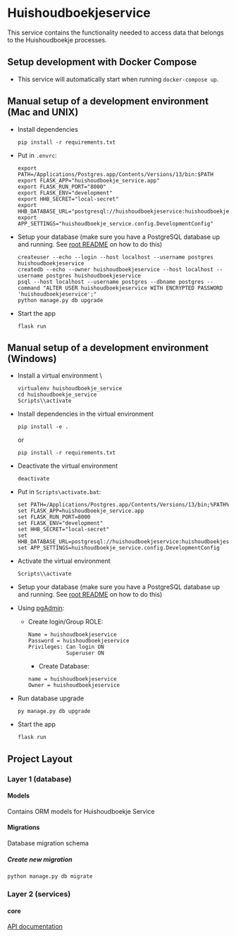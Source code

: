 # Huishoudboekjeservice
This service contains the functionality needed to access data that belongs to the Huishoudboekje processes.

## Setup development with Docker Compose
- This service will automatically start when running `docker-compose up`.

## Manual setup of a development environment (Mac and UNIX)
- Install dependencies
    ```shell
    pip install -r requirements.txt
    ```

- Put in `.envrc`:
    ```shell
    export PATH=/Applications/Postgres.app/Contents/Versions/13/bin:$PATH
    export FLASK_APP="huishoudboekje_service.app"
    export FLASK_RUN_PORT="8000"
    export FLASK_ENV="development"
    export HHB_SECRET="local-secret"
    export HHB_DATABASE_URL="postgresql://huishoudboekjeservice:huishoudboekjeservice@localhost/huishoudboekjeservice"
    export APP_SETTINGS="huishoudboekje_service.config.DevelopmentConfig"
    ```

- Setup your database (make sure you have a PostgreSQL database up and running. See [root README](../../README.md) on how to do this)
    ```shell
    createuser --echo --login --host localhost --username postgres huishoudboekjeservice
    createdb --echo --owner huishoudboekjeservice --host localhost --username postgres huishoudboekjeservice
    psql --host localhost --username postgres --dbname postgres --command "ALTER USER huishoudboekjeservice WITH ENCRYPTED PASSWORD 'huishoudboekjeservice';"
    python manage.py db upgrade
    ```

- Start the app
    ```shell script
    flask run
    ```

## Manual setup of a development environment (Windows)
- Install a virtual environment \
    ```shell
    virtualenv huishoudboekje_service
    cd huishoudboekje_service
    Scripts\\activate
    ```

- Install dependencies in the virtual environment
    ```shell
    pip install -e .
    ```
    or
    ```shell
    pip install -r requirements.txt
    ```

- Deactivate the virtual environment
    ```shell
    deactivate
    ```

- Put in `Scripts\activate.bat`:
    ```shell
    set PATH=/Applications/Postgres.app/Contents/Versions/13/bin;%PATH%
    set FLASK_APP=huishoudboekje_service.app
    set FLASK_RUN_PORT=8000
    set FLASK_ENV="development"
    set HHB_SECRET="local-secret"
    set HHB_DATABASE_URL=postgresql://huishoudboekjeservice:huishoudboekjeservice@localhost/huishoudboekjeservice
    set APP_SETTINGS=huishoudboekje_service.config.DevelopmentConfig
    ```

- Activate the virtual environment
    ```shell
    Scripts\\activate
    ```

- Setup your database (make sure you have a PostgreSQL database up and running. See [root README](../../README.md) on how to do this)

- Using [pgAdmin](https://www.pgadmin.org/):
  - Create login/Group ROLE:
    ```text  
    Name = huishoudboekjeservice
    Password = huishoudboekjeservice
    Privileges: Can login ON
                Superuser ON
    ```
    - Create Database:
    ```text
    name = huishoudboekjeservice
    Owner = huishoudboekjeservice
    ```
    
- Run database upgrade
    ```shell
    py manage.py db upgrade
    ```

- Start the app
    ```shell script
    flask run
    ```

## Project Layout

### Layer 1 (database)

#### Models
Contains ORM models for Huishoudboekje Service

#### Migrations
Database migration schema

##### Create new migration
```shell script
python manage.py db migrate
```


### Layer 2 (services)

#### core
[API documentation](docs/openapi.yaml)